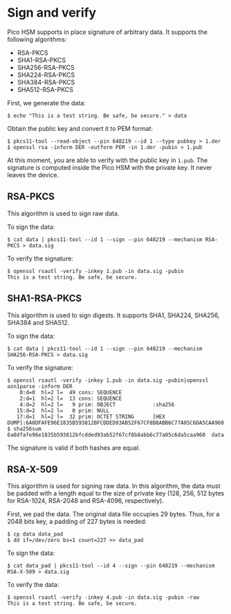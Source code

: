 # Sign and verify

Pico HSM supports in place signature of arbitrary data. It supports the following algorithms:
* RSA-PKCS 
* SHA1-RSA-PKCS
* SHA256-RSA-PKCS
* SHA224-RSA-PKCS
* SHA384-RSA-PKCS
* SHA512-RSA-PKCS

First, we generate the data:
```
$ echo "This is a test string. Be safe, be secure." > data
```

Obtain the public key and convert it to PEM format:
```
$ pkcs11-tool --read-object --pin 648219 --id 1 --type pubkey > 1.der
$ openssl rsa -inform DER -outform PEM -in 1.der -pubin > 1.pub
```

At this moment, you are able to verify with the public key in `1.pub`. The signature is computed inside the Pico HSM with the private key. It never leaves the device.

## RSA-PKCS
This algorithm is used to sign raw data. 

To sign the data:
```
$ cat data | pkcs11-tool --id 1 --sign --pin 648219 --mechanism RSA-PKCS > data.sig
```

To verify the signature:
```
$ openssl rsautl -verify -inkey 1.pub -in data.sig -pubin
This is a test string. Be safe, be secure.
```

## SHA1-RSA-PKCS
This algorithm is used to sign digests. It supports SHA1, SHA224, SHA256, SHA384 and SHA512.

To sign the data:
```
$ cat data | pkcs11-tool --id 1 --sign --pin 648219 --mechanism SHA256-RSA-PKCS > data.sig
```

To verify the signature:
```
$ openssl rsautl -verify -inkey 1.pub -in data.sig -pubin|openssl asn1parse -inform DER 
    0:d=0  hl=2 l=  49 cons: SEQUENCE          
    2:d=1  hl=2 l=  13 cons: SEQUENCE          
    4:d=2  hl=2 l=   9 prim: OBJECT            :sha256
   15:d=2  hl=2 l=   0 prim: NULL              
   17:d=1  hl=2 l=  32 prim: OCTET STRING      [HEX DUMP]:6A0DFAFE96E1835B593812BFCDDED93AB52F67CF8B8ABB6C77A05C6DA5CAA960
$ sha256sum 6a0dfafe96e1835b593812bfcdded93ab52f67cf8b8abb6c77a05c6da5caa960  data
```

The signature is valid if both hashes are equal.

## RSA-X-509
This algorithm is used for signing raw data. In this algorithm, the data must be padded with a length equal to the size of private key (128, 256, 512 bytes for RSA-1024, RSA-2048 and RSA-4096, respectively).

First, we pad the data. The original data file occupies 29 bytes. Thus, for a 2048 bits key, a padding of 227 bytes is needed:

```
$ cp data data_pad
$ dd if=/dev/zero bs=1 count=227 >> data_pad
```

To sign the data:
```
$ cat data_pad | pkcs11-tool --id 4 --sign --pin 648219 --mechanism RSA-X-509 > data.sig
```

To verify the data:
```
$ openssl rsautl -verify -inkey 4.pub -in data.sig -pubin -raw
This is a test string. Be safe, be secure.
```
